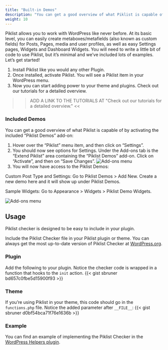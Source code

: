 ```yaml
---
title: "Built-in Demos"
description: "You can get a good overview of what Piklist is capable of by activating the included “Piklist Demos” add-on."
weight: 10
---
```

Piklist allows you to work with WordPress like never before. At its basic level, you can easily create metaboxes/metafields (also known as custom fields) for Posts, Pages, media and user profiles, as well as easy Settings pages, Widgets and Dashboard Widgets. You will need to write a little bit of code to use Piklist, but it’s minimal and we’ve included lots of examples. Let’s get started!

1. Install Piklist like you would any other Plugin.
2. Once installed, activate Piklist. You will see a Piklist item in your WordPress menu.
3. Now you can start adding power to your theme and plugins. Check out our tutorials for a detailed overview.

>> ADD A LINK TO THE TUTORIALS AT "Check out our tutorials for a detailed overview." <<

### Included Demos
You can get a good overview of what Piklist is capable of by activating the included “Piklist Demos” add-on:

1. Hover over the “Piklist” menu item, and then click on “Settings”.
2. You should now see options for Settings. Under the Add-ons tab is the “Extend Piklist” area containing the “Piklist Demos” add-on. Click on “Activate”, and then on “Save Changes”.
![Add-ons menu](/images/add-ons-menu.png)
3. You will now have access to the Piklist Demos:

Custom Post Type and Settings: Go to Piklist Demos > Add New. Create a new demo here and it will show up under Piklist Demos.

Sample Widgets: Go to Appearance > Widgets > Piklist Demo Widgets.

![Add-ons menu](/images/demos.jpg)




## Usage
Piklist checker is designed to be easy to include in your plugin.

Include the Piklist Checker file in your Piklist plugin or theme. You can always get the most up-to-date version of Piklist Checker at <a href="http://plugins.svn.wordpress.org/piklist/assets/class-piklist-checker.php">WordPress.org</a>.

### Plugin
Add the following to your plugin. Notice the checker code is wrapped in a function that hooks to the ``init`` action.
{{< gist sbruner bd657c0fbe5d15900f93 >}}

### Theme
If you’re using Piklist in your theme, this code should go in the ``functions.php`` file. Notice the added parameter after ``__FILE__``:
{{< gist sbruner d0bf54bca71f76e1636b >}}

### Example
You can find an example of implementing the Piklist Checker in the <a href="https://wordpress.org/plugins/wp-helpers/">WordPress Helpers plugin</a>.
